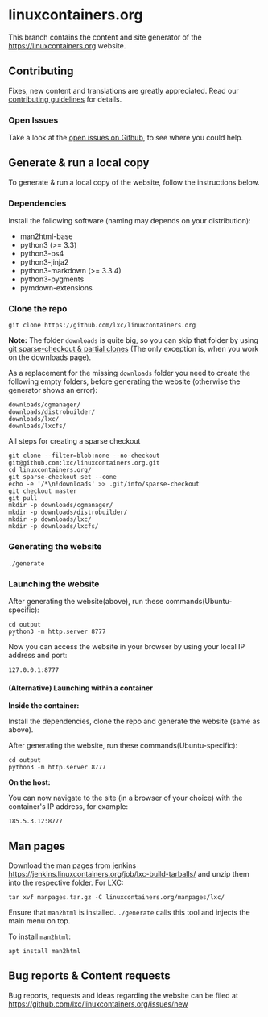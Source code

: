 # linuxcontainers.org

This branch contains the content and site generator of the
https://linuxcontainers.org website.

## Contributing

Fixes, new content and translations are greatly appreciated.
Read our [contributing guidelines](CONTRIBUTING.md) for details.

### Open Issues

Take a look at the [open issues on Github](https://github.com/lxc/linuxcontainers.org/issues/), to see where you could help.

## Generate & run a local copy

To generate & run a local copy of the website, follow the instructions below.

### Dependencies

Install the following software (naming may depends on your distribution):

 * man2html-base
 * python3 (>= 3.3)
 * python3-bs4
 * python3-jinja2
 * python3-markdown (>= 3.3.4)
 * python3-pygments
 * pymdown-extensions

### Clone the repo

    git clone https://github.com/lxc/linuxcontainers.org

**Note:** The folder `downloads` is quite big, so you can skip that folder by using [git sparse-checkout & partial clones](https://github.blog/2020-01-17-bring-your-monorepo-down-to-size-with-sparse-checkout/#sparse-checkout-and-partial-clones)
(The only exception is, when you work on the downloads page).

As a replacement for the missing `downloads` folder you need to create the following empty folders, before generating the website  (otherwise the generator shows an error):

```
downloads/cgmanager/
downloads/distrobuilder/
downloads/lxc/
downloads/lxcfs/
```

All steps for creating a sparse checkout

```
git clone --filter=blob:none --no-checkout git@github.com:lxc/linuxcontainers.org.git
cd linuxcontainers.org/
git sparse-checkout set --cone
echo -e '/*\n!downloads' >> .git/info/sparse-checkout
git checkout master
git pull
mkdir -p downloads/cgmanager/
mkdir -p downloads/distrobuilder/
mkdir -p downloads/lxc/
mkdir -p downloads/lxcfs/
```

### Generating the website

    ./generate

### Launching the website

After generating the website(above), run these commands(Ubuntu-specific):

    cd output
    python3 -m http.server 8777

Now you can access the website in your browser by using your local IP address and port:

    127.0.0.1:8777

#### (Alternative) Launching within a container

**Inside the container:**

Install the dependencies, clone the repo and generate the website (same as above).

After generating the website, run these commands(Ubuntu-specific):

    cd output
    python3 -m http.server 8777

**On the host:**

You can now navigate to the site (in a browser of your choice) with the container's IP address, for example:

    185.5.3.12:8777

## Man pages

Download the man pages from jenkins https://jenkins.linuxcontainers.org/job/lxc-build-tarballs/ and unzip them into the respective folder. For LXC:

    tar xvf manpages.tar.gz -C linuxcontainers.org/manpages/lxc/

Ensure that `man2html` is installed. `./generate` calls this tool and injects the main menu on top.

To install `man2html`:

    apt install man2html

## Bug reports & Content requests

Bug reports, requests and ideas regarding the website can be filed at https://github.com/lxc/linuxcontainers.org/issues/new
